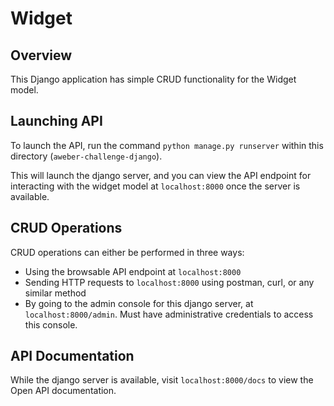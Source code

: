 # Widget

## Overview

This Django application has simple CRUD functionality for the Widget model.

## Launching API

To launch the API, run the command `python manage.py runserver` within this directory (`aweber-challenge-django`).

This will launch the django server, and you can view the API endpoint for interacting with the widget model at `localhost:8000` once the server is available.

## CRUD Operations

CRUD operations can either be performed in three ways:

- Using the browsable API endpoint at `localhost:8000`
- Sending HTTP requests to `localhost:8000` using postman, curl, or any similar method
- By going to the admin console for this django server, at `localhost:8000/admin`. Must have administrative credentials to access this console.

## API Documentation

While the django server is available, visit `localhost:8000/docs` to view the Open API documentation.
